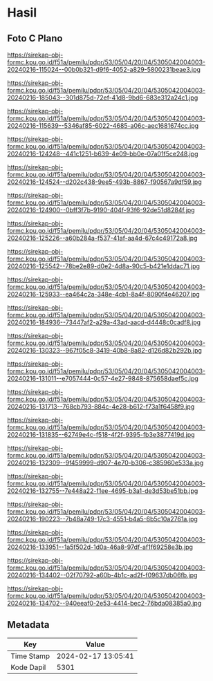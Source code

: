 # Hasil

## Foto C Plano

https://sirekap-obj-formc.kpu.go.id/f51a/pemilu/pdpr/53/05/04/20/04/5305042004003-20240216-115024--00b0b321-d9f6-4052-a829-5800231beae3.jpg

https://sirekap-obj-formc.kpu.go.id/f51a/pemilu/pdpr/53/05/04/20/04/5305042004003-20240216-185043--301d875d-72ef-41d8-9bd6-683e312a24c1.jpg

https://sirekap-obj-formc.kpu.go.id/f51a/pemilu/pdpr/53/05/04/20/04/5305042004003-20240216-115639--5346af85-6022-4685-a06c-aec1681674cc.jpg

https://sirekap-obj-formc.kpu.go.id/f51a/pemilu/pdpr/53/05/04/20/04/5305042004003-20240216-124248--441c1251-b639-4e09-bb0e-07a01f5ce248.jpg

https://sirekap-obj-formc.kpu.go.id/f51a/pemilu/pdpr/53/05/04/20/04/5305042004003-20240216-124524--d202c438-9ee5-493b-8867-f90567a9df59.jpg

https://sirekap-obj-formc.kpu.go.id/f51a/pemilu/pdpr/53/05/04/20/04/5305042004003-20240216-124900--0bff3f7b-9190-404f-93f6-92de51d8284f.jpg

https://sirekap-obj-formc.kpu.go.id/f51a/pemilu/pdpr/53/05/04/20/04/5305042004003-20240216-125226--a60b284a-f537-41af-aa4d-67c4c49172a8.jpg

https://sirekap-obj-formc.kpu.go.id/f51a/pemilu/pdpr/53/05/04/20/04/5305042004003-20240216-125542--78be2e89-d0e2-4d8a-90c5-b421e1ddac71.jpg

https://sirekap-obj-formc.kpu.go.id/f51a/pemilu/pdpr/53/05/04/20/04/5305042004003-20240216-125933--ea464c2a-348e-4cb1-8a4f-8090f4e46207.jpg

https://sirekap-obj-formc.kpu.go.id/f51a/pemilu/pdpr/53/05/04/20/04/5305042004003-20240216-184936--73447af2-a29a-43ad-aacd-d4448c0cadf8.jpg

https://sirekap-obj-formc.kpu.go.id/f51a/pemilu/pdpr/53/05/04/20/04/5305042004003-20240216-130323--967f05c8-3419-40b8-8a82-d126d82b292b.jpg

https://sirekap-obj-formc.kpu.go.id/f51a/pemilu/pdpr/53/05/04/20/04/5305042004003-20240216-131011--e7057444-0c57-4e27-9848-875658daef5c.jpg

https://sirekap-obj-formc.kpu.go.id/f51a/pemilu/pdpr/53/05/04/20/04/5305042004003-20240216-131713--768cb793-884c-4e28-b612-f73a1f6458f9.jpg

https://sirekap-obj-formc.kpu.go.id/f51a/pemilu/pdpr/53/05/04/20/04/5305042004003-20240216-131835--62749e4c-f518-4f2f-9395-fb3e3877419d.jpg

https://sirekap-obj-formc.kpu.go.id/f51a/pemilu/pdpr/53/05/04/20/04/5305042004003-20240216-132309--9f459999-d907-4e70-b306-c385960e533a.jpg

https://sirekap-obj-formc.kpu.go.id/f51a/pemilu/pdpr/53/05/04/20/04/5305042004003-20240216-132755--7e448a22-f1ee-4695-b3a1-de3d53be51bb.jpg

https://sirekap-obj-formc.kpu.go.id/f51a/pemilu/pdpr/53/05/04/20/04/5305042004003-20240216-190223--7b48a749-17c3-4551-b4a5-6b5c10a2761a.jpg

https://sirekap-obj-formc.kpu.go.id/f51a/pemilu/pdpr/53/05/04/20/04/5305042004003-20240216-133951--1a5f502d-1d0a-46a8-97df-af1f69258e3b.jpg

https://sirekap-obj-formc.kpu.go.id/f51a/pemilu/pdpr/53/05/04/20/04/5305042004003-20240216-134402--02f70792-a60b-4b1c-ad2f-f09637db06fb.jpg

https://sirekap-obj-formc.kpu.go.id/f51a/pemilu/pdpr/53/05/04/20/04/5305042004003-20240216-134702--940eeaf0-2e53-4414-bec2-76bda08385a0.jpg


## Metadata

| Key        | Value               |
| ---------- | ------------------- |
| Time Stamp | 2024-02-17 13:05:41 |
| Kode Dapil | 5301                |



